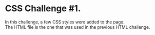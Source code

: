 # CSS Challenge #1.

In this challenge, a few CSS styles were added to the page.  
The HTML file is the one that was used in the previous HTML challenge.
